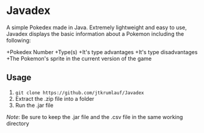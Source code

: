 # Javadex

A simple Pokedex made in Java. Extremely lightweight and easy to use, Javadex displays the basic information about a Pokemon including the following:

+Pokedex Number
+Type(s)
+It's type advantages
+It's type disadvantages
+The Pokemon's sprite in the current version of the game

## Usage
1. `git clone https://github.com/jtkrumlauf/Javadex`
2. Extract the .zip file into a folder
3. Run the .jar file

*Note*: Be sure to keep the .jar file and the .csv file in the same working directory
